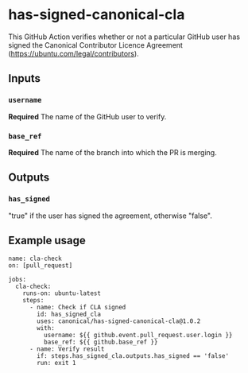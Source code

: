 # has-signed-canonical-cla

This GitHub Action verifies whether or not a particular GitHub user has signed the Canonical Contributor Licence Agreement (https://ubuntu.com/legal/contributors).

## Inputs

### `username`

**Required** The name of the GitHub user to verify.

### `base_ref`

**Required** The name of the branch into which the PR is merging.

## Outputs

### `has_signed`

"true" if the user has signed the agreement, otherwise "false".

## Example usage

```
name: cla-check
on: [pull_request]

jobs:
  cla-check:
    runs-on: ubuntu-latest
    steps:
      - name: Check if CLA signed
        id: has_signed_cla
        uses: canonical/has-signed-canonical-cla@1.0.2
        with:
          username: ${{ github.event.pull_request.user.login }}
          base_ref: ${{ github.base_ref }}
      - name: Verify result
        if: steps.has_signed_cla.outputs.has_signed == 'false'
        run: exit 1
```
